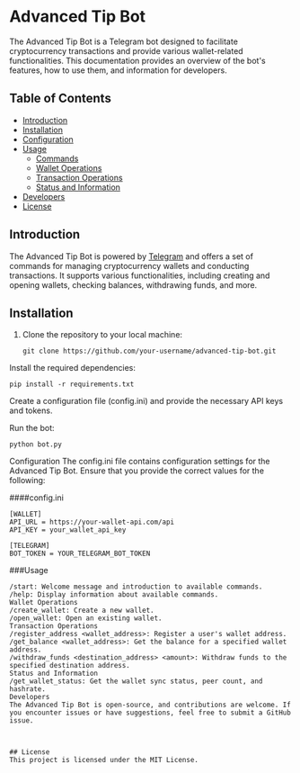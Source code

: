 # Advanced Tip Bot

The Advanced Tip Bot is a Telegram bot designed to facilitate cryptocurrency transactions and provide various wallet-related functionalities. This documentation provides an overview of the bot's features, how to use them, and information for developers.

## Table of Contents
- [Introduction](#introduction)
- [Installation](#installation)
- [Configuration](#configuration)
- [Usage](#usage)
  - [Commands](#commands)
  - [Wallet Operations](#wallet-operations)
  - [Transaction Operations](#transaction-operations)
  - [Status and Information](#status-and-information)
- [Developers](#developers)
- [License](#license)

## Introduction

The Advanced Tip Bot is powered by [Telegram](https://telegram.org/) and offers a set of commands for managing cryptocurrency wallets and conducting transactions. It supports various functionalities, including creating and opening wallets, checking balances, withdrawing funds, and more.

## Installation

1. Clone the repository to your local machine:
   ```
   git clone https://github.com/your-username/advanced-tip-bot.git
   ```

Install the required dependencies:

```
pip install -r requirements.txt
```

Create a configuration file (config.ini) and provide the necessary API keys and tokens.

Run the bot:

```
python bot.py
```


Configuration
The config.ini file contains configuration settings for the Advanced Tip Bot. Ensure that you provide the correct values for the following:

####config.ini
```
[WALLET]
API_URL = https://your-wallet-api.com/api
API_KEY = your_wallet_api_key

[TELEGRAM]
BOT_TOKEN = YOUR_TELEGRAM_BOT_TOKEN
```

###Usage
```
/start: Welcome message and introduction to available commands.
/help: Display information about available commands.
Wallet Operations
/create_wallet: Create a new wallet.
/open_wallet: Open an existing wallet.
Transaction Operations
/register_address <wallet_address>: Register a user's wallet address.
/get_balance <wallet_address>: Get the balance for a specified wallet address.
/withdraw_funds <destination_address> <amount>: Withdraw funds to the specified destination address.
Status and Information
/get_wallet_status: Get the wallet sync status, peer count, and hashrate.
Developers
The Advanced Tip Bot is open-source, and contributions are welcome. If you encounter issues or have suggestions, feel free to submit a GitHub issue.



## License
This project is licensed under the MIT License.

